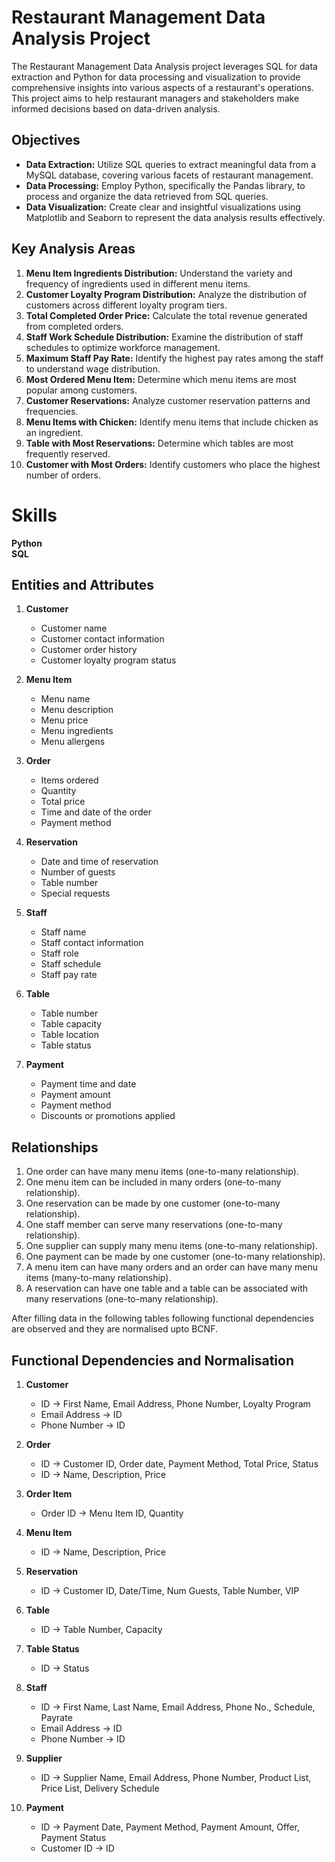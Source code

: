 # Restaurant Management Data Analysis Project

The Restaurant Management Data Analysis project leverages SQL for data extraction and Python for data processing and visualization to provide comprehensive insights into various aspects of a restaurant's operations. This project aims to help restaurant managers and stakeholders make informed decisions based on data-driven analysis.

## Objectives

- **Data Extraction:** Utilize SQL queries to extract meaningful data from a MySQL database, covering various facets of restaurant management.
- **Data Processing:** Employ Python, specifically the Pandas library, to process and organize the data retrieved from SQL queries.
- **Data Visualization:** Create clear and insightful visualizations using Matplotlib and Seaborn to represent the data analysis results effectively.

## Key Analysis Areas

1. **Menu Item Ingredients Distribution:** Understand the variety and frequency of ingredients used in different menu items.
2. **Customer Loyalty Program Distribution:** Analyze the distribution of customers across different loyalty program tiers.
3. **Total Completed Order Price:** Calculate the total revenue generated from completed orders.
4. **Staff Work Schedule Distribution:** Examine the distribution of staff schedules to optimize workforce management.
5. **Maximum Staff Pay Rate:** Identify the highest pay rates among the staff to understand wage distribution.
6. **Most Ordered Menu Item:** Determine which menu items are most popular among customers.
7. **Customer Reservations:** Analyze customer reservation patterns and frequencies.
8. **Menu Items with Chicken:** Identify menu items that include chicken as an ingredient.
9. **Table with Most Reservations:** Determine which tables are most frequently reserved.
10. **Customer with Most Orders:** Identify customers who place the highest number of orders.

# Skills
  
**Python**  
**SQL**  

## Entities and Attributes

1. **Customer**
   - Customer name
   - Customer contact information
   - Customer order history
   - Customer loyalty program status

2. **Menu Item**
   - Menu name
   - Menu description
   - Menu price
   - Menu ingredients
   - Menu allergens

3. **Order**
   - Items ordered
   - Quantity
   - Total price
   - Time and date of the order
   - Payment method

4. **Reservation**
   - Date and time of reservation
   - Number of guests
   - Table number
   - Special requests

5. **Staff**
   - Staff name
   - Staff contact information
   - Staff role
   - Staff schedule
   - Staff pay rate

6. **Table**
   - Table number
   - Table capacity
   - Table location
   - Table status

7. **Payment**
   - Payment time and date
   - Payment amount
   - Payment method
   - Discounts or promotions applied

## Relationships

1. One order can have many menu items (one-to-many relationship).
2. One menu item can be included in many orders (one-to-many relationship).
3. One reservation can be made by one customer (one-to-many relationship).
4. One staff member can serve many reservations (one-to-many relationship).
5. One supplier can supply many menu items (one-to-many relationship).
6. One payment can be made by one customer (one-to-many relationship).
7. A menu item can have many orders and an order can have many menu items (many-to-many relationship).
8. A reservation can have one table and a table can be associated with many reservations (one-to-many relationship).

After filling data in the following tables following functional dependencies are observed and they are normalised upto BCNF.

## Functional Dependencies and Normalisation

1. **Customer**
   - ID → First Name, Email Address, Phone Number, Loyalty Program
   - Email Address → ID
   - Phone Number → ID

2. **Order**
   - ID → Customer ID, Order date, Payment Method, Total Price, Status
   - ID → Name, Description, Price

3. **Order Item**
   - Order ID → Menu Item ID, Quantity

4. **Menu Item**
   - ID → Name, Description, Price

5. **Reservation**
   - ID → Customer ID, Date/Time, Num Guests, Table Number, VIP

6. **Table**
   - ID → Table Number, Capacity

7. **Table Status**
   - ID → Status

8. **Staff**
   - ID → First Name, Last Name, Email Address, Phone No., Schedule, Payrate
   - Email Address → ID
   - Phone Number → ID

9. **Supplier**
   - ID → Supplier Name, Email Address, Phone Number, Product List, Price List, Delivery Schedule

10. **Payment**
    - ID → Payment Date, Payment Method, Payment Amount, Offer, Payment Status
    - Customer ID → ID

